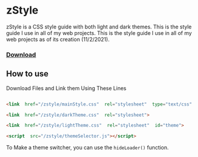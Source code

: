 
# zStyle

zStyle is a CSS style guide with both light and dark themes. This is the style guide I use in all of my web projects. This is the style guide I use in all of my web projects as of its creation (11/2/2021).

### [Download](https://github.com/cdmontez/zStyle/archive/refs/heads/main.zip)

## How to use

Download Files and Link them Using These Lines

```html

<link  href="/zstyle/mainStyle.css"  rel="stylesheet"  type="text/css"  />

<link  href="/zstyle/darkTheme.css"  rel="stylesheet">

<link  href="/zstyle/lightTheme.css"  rel="stylesheet"  id="theme">

<script  src="/zstyle/themeSelector.js"></script>

```

To Make a theme switcher, you can use the `hideLoader()` function.

